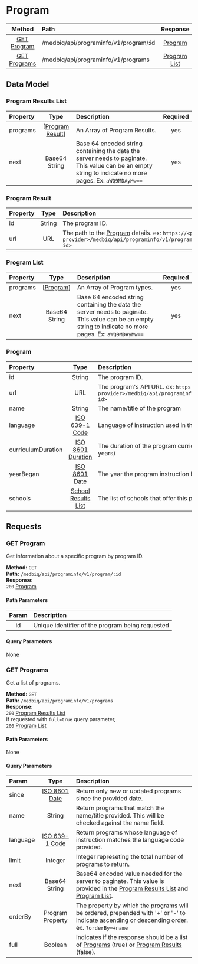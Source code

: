 # Program
|     Method                      |       Path                                  |         Response                    |
|    :------:                     |       :--                                   |       :----------:                  |
|  [GET Program](#get-program)    |    /medbiq/api/programinfo/v1/program/:id   |      [Program](#program-1)          |  
|  [GET Programs](#get-programs)  |      /medbiq/api/programinfo/v1/programs    |    [Program List](#program-list)    |  


## Data Model

### Program Results List
|   Property  |                    Type                 |              Description                         | Required |
|   :------   |                    :--:                 |              :----------                         |  :--:    |
|   programs  |  \[[Program Result](#program-result)\]  |        An Array of Program Results.              |   yes    |
|     next    |      Base64 String                      | Base 64 encoded string containing the data the server needs to paginate. This value can be an empty string to indicate no more pages. Ex: `aWQ9MDAyMw==`  |   yes   |


### Program Result
|      Property      |           Type             |                     Description                      |   Required   |
|      :------       |           :--:             |                     :----------                      |     :--:     |
|         id         |          String            |                   The program ID.                    |     yes      |
|        url         |           URL              |    The path to the [Program](#program-1) details.  ex: `https://<program provider>/medbiq/api/programinfo/v1/program/<program id>`    |     yes      |


### Program List
|   Property  |         Type                 |                        Description                         | Required |
|   :------   |         :--:                 |                        :----------                         |  :--:    |
|   programs  |  \[[Program](#program-1)\]   |                  An Array of Program types.                |   yes    |
|     next    |      Base64 String           | Base 64 encoded string containing the data the server needs to paginate. This value can be an empty string to indicate no more pages. Ex: `aWQ9MDAyMw==`  |   yes   |

### Program
|      Property      |           Type             |                     Description                      |   Required   |
|      :------       |           :--:             |                     :----------                      |     :--:     |
|         id         |          String            |                   The program ID.                    |     yes      |
|        url         |          URL               |   The program's API URL. ex: `https://<program provider>/medbiq/api/programinfo/v1/program/<program id>`  |  yes |
|       name         |           String           |            The name/title of the program             |     yes      |
|    language        | [ISO 639-1 Code](https://www.loc.gov/standards/iso639-2/php/code_list.php)  |     Language of instruction used in the program. | no |
| curriculumDuration | [ISO 8601 Duration](https://en.wikipedia.org/wiki/ISO_8601) |  The duration of the program curriculum. ex: `P4Y` (4 years)  |  no  |
|     yearBegan      | [ISO 8601 Date](https://en.wikipedia.org/wiki/ISO_8601) |  The year the program instruction began. ex: `2002`  |  no  |
|     schools        | [School Results List](https://github.com/medbiq/medbiq/blob/master/api/programinfo/v1/school/school.md#school-results-list) |  The list of schools that offer this program.  |  yes   |

## Requests
### GET Program
Get information about a specific program by program ID.  
  
__Method:__  `GET`  
__Path:__ `/medbiq/api/programinfo/v1/program/:id`  
__Response:__   
`200` [Program](#program-1)  

#### Path Parameters
|   Param    |           Description                                                      |
|   :---:    |          :------------                                                     |
|    id      |      Unique identifier of the program being requested                      |

#### Query Parameters
None


### GET Programs
Get a list of programs.  
  
__Method:__  `GET`  
__Path:__ `/medbiq/api/programinfo/v1/programs`  
__Response:__   
`200` [Program Results List](#program-results-list)  
If requested with `full=true` query parameter,  
`200` [Program List](#program-list)  

#### Path Parameters
None

#### Query Parameters
| Param    |   Type   |  Description    |
| :---     |   :--:   | :------------   |
| since    | [ISO 8601 Date](https://en.wikipedia.org/wiki/ISO_8601) |  Return only new or updated programs since the provided date.  | 
| name     |  String  |  Return programs that match the name/title provided. This will be checked against the name field. |
| language | [ISO 639-1 Code](https://www.loc.gov/standards/iso639-2/php/code_list.php) |  Return programs whose language of instruction matches the language code provided. |
| limit    |  Integer |  Integer represeting the total number of programs to return. |
| next     |  Base64 String  |   Base64 encoded value needed for the server to paginate. This value is provided in the [Program Results List](#program-results-list) and [Program List](#program-list).  |
| orderBy  |  Program Property  |  The property by which the programs will be ordered, prepended with '+' or '-' to indicate ascending or descending order. ex. `?orderBy=+name`  |
| full     |  Boolean |  Indicates if the response should be a list of [Programs](#program-1) (true) or [Program Results](#program-result) (false). |
